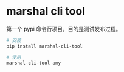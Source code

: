 # marshal cli tool

第一个 pypi 命令行项目，目的是测试发布过程。


```bash
# 安装
pip install marshal-cli-tool

# 使用
marshal-cli-tool amy
```